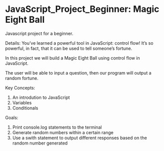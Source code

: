 # JavaScript_Project_Beginner: Magic Eight Ball

Javascript project for a beginner.

Details:
You’ve learned a powerful tool in JavaScript: control flow! It’s so powerful, in fact, that it can be used to tell someone’s fortune.

In this project we will build a Magic Eight Ball using control flow in JavaScript.

The user will be able to input a question, then our program will output a random fortune.

Key Concepts:
1. An introdution to JavaScript
2. Variables
3. Conditionals

Goals:
1. Print console.log statements to the terminal
2. Generate random numbers within a certain range
3. Use a swith statement to output different responses based on the random number generated
